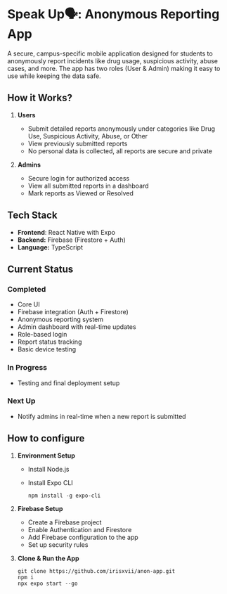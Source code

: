 # Speak Up🗣️: Anonymous Reporting App

A secure, campus-specific mobile application designed for students to anonymously report incidents like drug usage, suspicious activity, abuse cases, and more. The app has two roles (User & Admin) making it easy to use while keeping the data safe.

## How it Works?
1. **Users**
   - Submit detailed reports anonymously under categories like Drug Use, Suspicious Activity, Abuse, or Other
   - View previously submitted reports
   - No personal data is collected, all reports are secure and private

2. **Admins**
   - Secure login for authorized access
   - View all submitted reports in a dashboard
   - Mark reports as Viewed or Resolved

## Tech Stack
- **Frontend**: React Native with Expo
- **Backend:** Firebase (Firestore + Auth)
- **Language:** TypeScript

## Current Status
### Completed
- Core UI
- Firebase integration (Auth + Firestore)
- Anonymous reporting system
- Admin dashboard with real-time updates
- Role-based login
- Report status tracking
- Basic device testing

### In Progress
- Testing and final deployment setup

### Next Up
- Notify admins in real-time when a new report is submitted

## How to configure

1. **Environment Setup**
   - Install Node.js
   - Install Expo CLI
     
     ```
     npm install -g expo-cli
     ```

2. **Firebase Setup**
   - Create a Firebase project
   - Enable Authentication and Firestore
   - Add Firebase configuration to the app
   - Set up security rules

3. **Clone & Run the App**
      ```
      git clone https://github.com/irisxvii/anon-app.git
      npm i
      npx expo start --go
     ```
